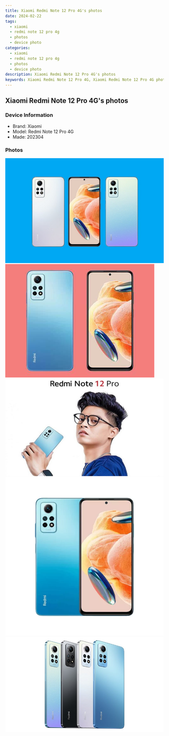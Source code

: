 ```yaml
---
title: Xiaomi Redmi Note 12 Pro 4G's photos
date: 2024-02-22
tags: 
  - xiaomi
  - redmi note 12 pro 4g
  - photos
  - device photo
categories: 
  - xiaomi
  - redmi note 12 pro 4g
  - photos
  - device photo
description: Xiaomi Redmi Note 12 Pro 4G's photos
keywords: Xiaomi Redmi Note 12 Pro 4G, Xiaomi Redmi Note 12 Pro 4G photos, Xiaomi Redmi Note 12 Pro 4G device photo
---
```


## Xiaomi Redmi Note 12 Pro 4G's photos

### Device Information

- Brand: Xiaomi
- Model: Redmi Note 12 Pro 4G
- Made: 202304

### Photos

![/images/best-assets/devices/xiaomi/xiaomi-redmi-note-12-pro-4g/1.jpg](/images/best-assets/devices/xiaomi/xiaomi-redmi-note-12-pro-4g/1.jpg)
![/images/best-assets/devices/xiaomi/xiaomi-redmi-note-12-pro-4g/2.jpg](/images/best-assets/devices/xiaomi/xiaomi-redmi-note-12-pro-4g/2.jpg)
![/images/best-assets/devices/xiaomi/xiaomi-redmi-note-12-pro-4g/3.jpg](/images/best-assets/devices/xiaomi/xiaomi-redmi-note-12-pro-4g/3.jpg)
![/images/best-assets/devices/xiaomi/xiaomi-redmi-note-12-pro-4g/4.jpg](/images/best-assets/devices/xiaomi/xiaomi-redmi-note-12-pro-4g/4.jpg)
![/images/best-assets/devices/xiaomi/xiaomi-redmi-note-12-pro-4g/5.jpg](/images/best-assets/devices/xiaomi/xiaomi-redmi-note-12-pro-4g/5.jpg)
